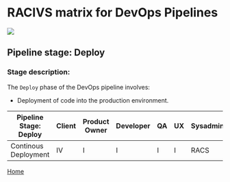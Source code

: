 # __RACIVS matrix for DevOps Pipelines__   

<img src="https://user-images.githubusercontent.com/10748736/112030685-6c81be80-8b32-11eb-94b8-c2c01b8f4581.png">

## __Pipeline stage:__  Deploy  
### __Stage description:__  
The `Deploy` phase of the DevOps pipeline involves:

- Deployment of code into the production environment.

| Pipeline Stage:<br>Deploy | Client | Product Owner | Developer | QA   | UX | Sysadmin |
|---------------------------|--------|---------------|-----------|------|----|----------|
| Continous Deployment      | IV     | I             | I         | I    | I  | RACS     |
  
  
[Home](../index.md)  
